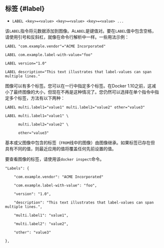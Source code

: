 ## 标签 {#label}

* `LABEL <key>=<value> <key>=<value> <key>=<value> ...`

该`LABEL`指令将元数据添加到图像。A`LABEL`是键值对。要在`LABEL`值中包含空格，请使用引号和反斜杠，就像在命令行解析中一样。一些用法示例：

```
LABEL "com.example.vendor"="ACME Incorporated"

LABEL com.example.label-with-value="foo"

LABEL version="1.0"

LABEL description="This text illustrates that label-values can span multiple lines."
```

图像可以有多个标签。您可以在一行中指定多个标签。在Docker 1.10之前，这减小了最终图像的大小，但现在不再是这种情况了。您仍然可以选择在单个指令中指定多个标签，方法有以下两种：

```
LABEL multi.label1="value1" multi.label2="value2" other="value3"
```

```
LABEL multi.label1="value1" \

      multi.label2="value2" \

      other="value3"
```

基本或父图像中包含的标签（`FROM`线中的图像）由图像继承。如果标签已存在但具有不同的值，则最近应用的值将覆盖任何先前设置的值。

要查看图像的标签，请使用该`docker inspect`命令。

```
"Labels": {

    "com.example.vendor": "ACME Incorporated"

    "com.example.label-with-value": "foo",

    "version": "1.0",

    "description": "This text illustrates that label-values can span multiple lines.",

    "multi.label1": "value1",

    "multi.label2": "value2",

    "other": "value3"

},
```



